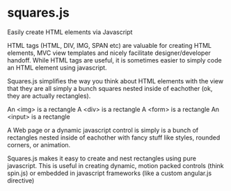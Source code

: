 squares.js
==========

Easily create HTML elements via Javascript

HTML tags (HTML, DIV, IMG, SPAN etc) are valuable for creating HTML elements, MVC view templates and nicely facilitate designer/developer handoff.  While HTML tags are useful, it is sometimes easier to simply code an HTML element using javascript.  

Squares.js simplifies the way you think about HTML elements with the view that they are all simply a bunch squares nested inside of eachother (ok, they are actually rectangles).  

An \<img\> is a rectangle
A \<div\> is a rectangle
A \<form\> is a rectangle
An \<input\> is a rectangle

A Web page or a dynamic javascript control is simply is a bunch of rectangles nested inside of eachother with fancy stuff like styles, rounded corners, or animation. 

Squares.js makes it easy to create and nest rectangles using pure javascript.  This is useful in creating dynamic, motion packed controls (think spin.js) or embedded in javascript frameworks (like a custom angular.js directive) 
